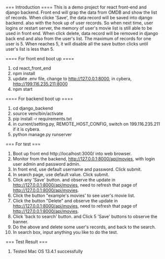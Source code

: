 === Introduction ====
This is a demo project for react front-end and django backend.
Front end will grap the data from OMDB and show the list of records.
When clicke 'Save', the data record will be saved into django backend.
also with the hook up of user records. So when next time, user logins 
or restart server, the memory of user's movie list is still able to 
be used in front end.  When click delete, data record will be removed
in django back end and also from the user's list.
The maximum of records for one user is 5. When reaches 5, it will disable
all the save button clicks until user's list is less than 5. 


==== For front end boot up ====
1. cd  react_front_end
2.  npm install
3. update .env file, change to http://127.0.0.1:8000, in cybera, http://199.116.235.211:8000
4.  npm start 

==== For backend boot up ====
1. cd django_backend
2. source venv/bin/activate
2. pip install -r requirements.txt
3. in current/setting.py, REMOTE_HOST_CONFIG, switch on 199.116.235.211 if it is cybera.
4. python manage.py runserver


=== For test ===
1. Boot up front end http://localhost:3000/ into web browser.
2. Monitor from the backend, http://127.0.0.1:8000/api/movies, with login user admin and password admin.
3. In front end, use default username and password. Click submit.
4. In search page, use default value. Click submit.
5. Click any 'Save' button. and observe the update in http://127.0.0.1:8000/api/movies, need to refresh that page of http://127.0.0.1:8000/api/movies.
6. Click the button "example's movies' to see user's movie list.
7. Click the button "Delete" and observe the update in http://127.0.0.1:8000/api/movies, need to refresh that page of http://127.0.0.1:8000/api/movies.
8. Click 'back to search' button. and Click 5 'Save' buttons to observe the banner.
9. Do the above and delete some user's records, and back to the search.
10. In search box, input anything you like to do the test.



=== Test Result ===
1. Tested Mac OS 13.4.1 successfully

